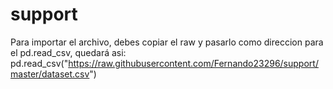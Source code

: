 # support
Para importar el archivo, debes copiar el raw y pasarlo como direccion para el pd.read_csv, quedará asi:
pd.read_csv("https://raw.githubusercontent.com/Fernando23296/support/master/dataset.csv")
